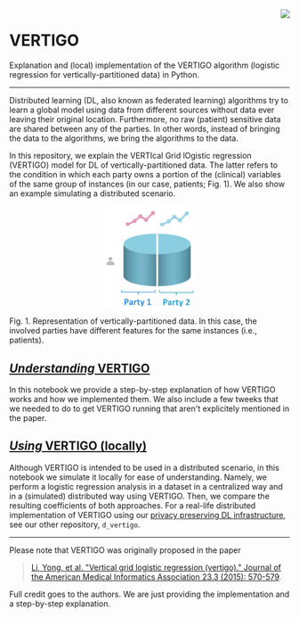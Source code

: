 <img src="https://iknl.nl/images/default-source/images/.png?sfvrsn=3" align="right">

# VERTIGO
Explanation and (local) implementation of the VERTIGO algorithm (logistic regression for vertically-partitioned data) in Python.

----

Distributed learning (DL, also known as federated learning) algorithms try to learn a global model using data from different sources without data ever leaving their original location. Furthermore, no raw (patient) sensitive data are shared between any of the parties. In other words, instead of bringing the data to the algorithms, we bring the algorithms to the data.

In this repository, we explain the VERTIcal Grid lOgistic regression (VERTIGO) model for DL of vertically-partitioned data. The latter refers to the condition in which each party owns a portion of the (clinical) variables of the same group of instances (in our case, patients; Fig. 1). We also show an example simulating a distributed scenario.

<p align="center"> 
<img src="./images/vertical.png" align="center" width=33%>
</p>
Fig. 1. Representation of vertically-partitioned data. In this case, the involved parties have different features for the same instances (i.e., patients).

## [_Understanding_ VERTIGO](./scripts/demo_vertigo.ipynb)
In this notebook we provide a step-by-step explanation of how VERTIGO works and how we implemented them. We also include a few tweeks that we needed to do to get VERTIGO running that aren't explicitely mentioned in the paper.

## [_Using_ VERTIGO (locally)](./scripts/demo_vertigo_local.ipynb)
Although VERTIGO is intended to be used in a distributed scenario, in this notebook we simulate it locally for ease of understanding. Namely, we perform a logistic regression analysis in a dataset in a centralized way and in a (simulated) distributed way using VERTIGO. Then, we compare the resulting coefficients of both approaches. For a real-life distributed implementation of VERTIGO using our [privacy preserving DL infrastructure](https://github.com/IKNL/ppDLI), see our other repository, `d_vertigo`.

----

Please note that VERTIGO was originally proposed in the paper

> [Li, Yong, et al. "Vertical grid logistic regression (vertigo)." Journal of the American Medical Informatics Association 23.3 (2015): 570-579](https://academic.oup.com/jamia/article/23/3/570/2908996).

Full credit goes to the authors. We are just providing the implementation and a step-by-step explanation.